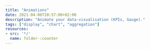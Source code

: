```yaml
---
title: "Animations"
date: 2021-04-06T20:57:00+02:00
description: "Animate your data-visualisation (KPIs, Gauge)."
tags: ["display", "chart", "aggregation"]
resources:
- src: '*/'
  name: folder-:counter
---
```

